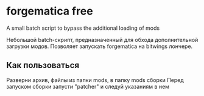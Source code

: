 # forgematica free
 A small batch script to bypass the additional loading of mods
 
 Небольшой batch-скрипт, предназначенный для обхода дополнительной загрузки модов. Позволяет запускать forgematica на bitwings лончере.

## Как пользоваться
 Разверни архив, файлы из папки mods, в папку mods сборки
 Перед запуском сборки запусти "patcher" и следуй указаниям в нем

